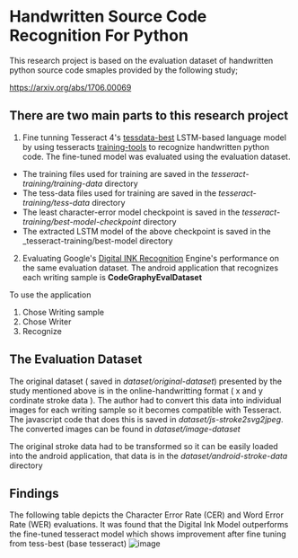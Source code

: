 # Handwritten Source Code Recognition For Python

This research project is based on the evaluation dataset of handwritten python source code smaples provided by the following study;

https://arxiv.org/abs/1706.00069

## There are two main parts to this research project

1.  Fine tunning Tesseract 4's [tessdata-best](https://github.com/tesseract-ocr/tessdata_best) LSTM-based language model by using tesseracts [training-tools](https://tesseract-ocr.github.io/tessdoc/tess4/TrainingTesseract-4.00.html) to recognize handwritten python code. The fine-tuned model was evaluated using the evaluation dataset.
* The training files used for training are saved in the _tesseract-training/training-data_ directory
* The tess-data files used for training are saved in the _tesseract-training/tess-data_ directory
* The least character-error model checkpoint is saved in the _tesseract-training/best-model-checkpoint_ directory
* The extracted LSTM model of the above checkpoint is saved in the _tesseract-training/best-model directory


2. Evaluating Google's [Digital INK Recognition](https://developers.google.com/ml-kit/vision/digital-ink-recognition) Engine's performance on the same evaluation dataset. The android application that recognizes each writing sample is **CodeGraphyEvalDataset**

To use the application
1. Chose Writing sample
2. Chose Writer
3. Recognize

## The Evaluation Dataset

The original dataset ( saved in _dataset/original-dataset_) presented by the study mentioned above is in the online-handwritting format ( x and y cordinate stroke data ). The author had to convert this data into individual images for each writing sample so it becomes compatible with Tesseract. The javascript code that does this is saved in _dataset/js-stroke2svg2jpeg_. The converted images can be found in _dataset/image-dataset_

The original stroke data had to be transformed so it can be easily loaded into the android application, that data is in the  _dataset/android-stroke-data_
directory

## Findings 

The following table depicts the Character Error Rate (CER) and Word Error Rate (WER) evaluations. It was found that the Digital Ink Model outperforms the fine-tuned tesseract model which shows improvement after fine tuning from tess-best (base tesseract) 
![image](https://user-images.githubusercontent.com/29557407/174560301-1302309b-1c3c-479d-84ce-7d79f12b2c62.png)

